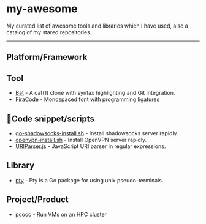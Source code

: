 # my-awesome

My curated list of awesome tools and libraries which I have used, also a catalog of my stared repositories.

-----

## Platform/Framework

## Tool

- [Bat](https://github.com/sharkdp/bat) - A cat(1) clone with syntax highlighting and Git integration.
- [FiraCode](https://github.com/tonsky/FiraCode) - Monospaced font with programming ligatures

## Code snippet/scripts

- [go-shadowsocks-install.sh](https://gist.github.com/ansiz/101e876264699b42e07c00b9286f171b) - Install shadowsocks server rapidly.
- [openvpn-install.sh](https://gist.github.com/ansiz/c08098eaf5d666f04dbb2bb6425c4db9) - Install OpenVPN server rapidly.
- [URIParser.js](https://gist.github.com/ansiz/1575e41509a370b003fbe8b7ac1221c7) - JavaScript URI parser in regular expressions.

## Library

- [pty](https://github.com/kr/pty) - Pty is a Go package for using unix pseudo-terminals.

## Project/Product

- [pcocc](https://github.com/cea-hpc/pcocc) - Run VMs on an HPC cluster